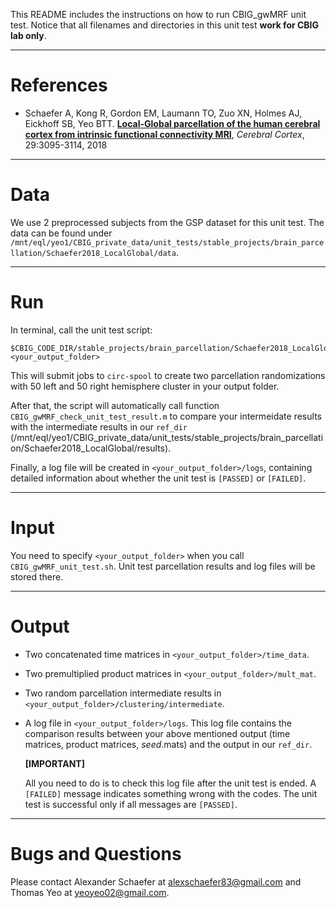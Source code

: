 This README includes the instructions on how to run CBIG_gwMRF unit test. Notice that all filenames and directories in this unit test **work for CBIG lab only**.

----

References
==========
+ Schaefer A, Kong R, Gordon EM, Laumann TO, Zuo XN, Holmes AJ, Eickhoff SB, Yeo BTT. [**Local-Global parcellation of the human cerebral cortex from intrinsic functional connectivity MRI**](http://people.csail.mit.edu/ythomas/publications/2018LocalGlobal-CerebCor.pdf), *Cerebral Cortex*, 29:3095-3114, 2018

----

Data
====
We use 2 preprocessed subjects from the GSP dataset for this unit test. The data can be found under `/mnt/eql/yeo1/CBIG_private_data/unit_tests/stable_projects/brain_parcellation/Schaefer2018_LocalGlobal/data`.

----

Run
===
In terminal, call the unit test script:
```
$CBIG_CODE_DIR/stable_projects/brain_parcellation/Schaefer2018_LocalGlobal/unit_tests/scripts/CBIG_gwMRF_unit_test.sh <your_output_folder>
```

This will submit jobs to `circ-spool` to create two parcellation randomizations with 50 left and 50 right hemisphere cluster in your output folder.
 
After that, the script will automatically call function `CBIG_gwMRF_check_unit_test_result.m` to compare your intermeidate results with the intermediate results in our `ref_dir` (/mnt/eql/yeo1/CBIG_private_data/unit_tests/stable_projects/brain_parcellation/Schaefer2018_LocalGlobal/results).

Finally, a log file will be created in `<your_output_folder>/logs`, containing detailed information about whether the unit test is `[PASSED]` or `[FAILED]`. 

----

Input
=====
You need to specify `<your_output_folder>` when you call `CBIG_gwMRF_unit_test.sh`. Unit test parcellation results and log files will be stored there.

----

Output
======
- Two concatenated time matrices in `<your_output_folder>/time_data`.
 
- Two premultiplied product matrices in `<your_output_folder>/mult_mat`.

- Two random parcellation intermediate results in `<your_output_folder>/clustering/intermediate`. 

- A log file in `<your_output_folder>/logs`. This log file contains the comparison results between your above mentioned output (time matrices, product matrices, *_seed_*.mats) and the output in our `ref_dir`.
  
  **[IMPORTANT]**

  All you need to do is to check this log file after the unit test is ended. A `[FAILED]` message indicates something wrong with the codes. The unit test is successful only if all messages are `[PASSED]`.

----

Bugs and Questions
==================
Please contact Alexander Schaefer at alexschaefer83@gmail.com and Thomas Yeo at yeoyeo02@gmail.com.
